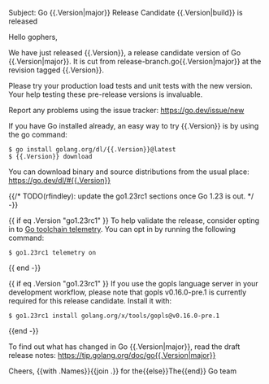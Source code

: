 Subject: Go {{.Version|major}} Release Candidate {{.Version|build}} is released

Hello gophers,

We have just released {{.Version}}, a release candidate version of Go {{.Version|major}}.
It is cut from release-branch.go{{.Version|major}} at the revision tagged {{.Version}}.

Please try your production load tests and unit tests with the new version.
Your help testing these pre-release versions is invaluable.

Report any problems using the issue tracker:
https://go.dev/issue/new

If you have Go installed already, an easy way to try {{.Version}}
is by using the go command:

```
$ go install golang.org/dl/{{.Version}}@latest
$ {{.Version}} download
```

You can download binary and source distributions from the usual place:
https://go.dev/dl/#{{.Version}}

{{/* TODO(rfindley): update the go1.23rc1 sections once Go 1.23 is out. */ -}}

{{ if eq .Version "go1.23rc1" }}
To help validate the release, consider opting in to [Go toolchain telemetry](https://go.dev/doc/telemetry).
You can opt in by running the following command:

```
$ go1.23rc1 telemetry on
```

{{ end -}}

{{ if eq .Version "go1.23rc1" }}
If you use the gopls language server in your development workflow, please note
that gopls v0.16.0-pre.1 is currently required for this release candidate.
Install it with:

```
$ go1.23rc1 install golang.org/x/tools/gopls@v0.16.0-pre.1
```

{{end -}}

To find out what has changed in Go {{.Version|major}}, read the draft release notes:
https://tip.golang.org/doc/go{{.Version|major}}

Cheers,
{{with .Names}}{{join .}} for the{{else}}The{{end}} Go team
